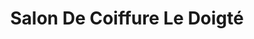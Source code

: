 ---
title: "Salon De Coiffure Le Doigté"
url: /shawinigan/salon-de-coiffure-le-doigte/
shop: Friseur
---
